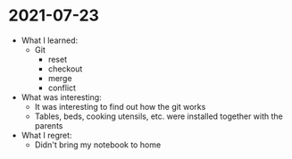 # 2021-07-23

- What I learned: 
  - Git
    - reset
    - checkout
    - merge
    - conflict
- What was interesting:
  - It was interesting to find out how the git works  
  - Tables, beds, cooking utensils, etc. were installed together with the parents
- What I regret: 
  - Didn't bring my notebook to home